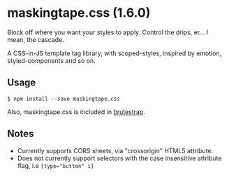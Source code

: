 # maskingtape.css (1.6.0)

Block off where you want your styles to apply. Control the drips, er... I mean, the cascade.

A CSS-in-JS template tag library, with scoped-styles, inspired by emotion, styled-components and so on.

## Usage

```shell
$ npm install --save maskingtape.css
```

Also, maskingtape.css is included in [brutestrap](https://github.com/crislin2046/brutestrap).

## Notes

- Currently supports CORS sheets, via "crossorigin" HTML5 attribute.
- Does not currently support selectors with the case insensitive attribute flag, i.e `[type="button" i]`
  
